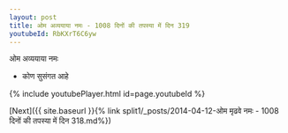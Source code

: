 ```yaml
---
layout: post
title: ओम अव्ययाया नमः - 1008 दिनों की तपस्या में दिन 319
youtubeId: RbKXrT6C6yw
---
```

 
 
 ओम अव्ययाया नमः  
 
 - कोण सुसंगत आहे 
 
  
 
  
 
 
 
 
 
 


{% include youtubePlayer.html id=page.youtubeId %}
 
[Next]({{ site.baseurl }}{% link  split1/_posts/2014-04-12-ओम मृढवे नमः - 1008 दिनों की तपस्या में दिन 318.md%})
 
